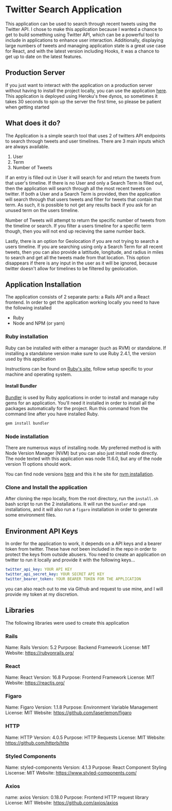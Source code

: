 # Twitter Search Application 

This application can be used to search through recent tweets using the Twitter API. I chose to make this application because I wanted a chance to get to build something using Twitter API, which can be a powerful tool to include in applications to enhance user interaction. Additionally, displaying large numbers of tweets and managing application state is a great use case for React, and with the latest version including Hooks, it was a chance to get up to date on the latest features.

## Production Server

If you just want to interact with the application on a production server without having to install the project locally, you can use the application [here](https://kon-twitter-search.herokuapp.com/). This application is deployed using Heroku's free dynos, so sometimes it takes 30 seconds to spin up the server the first time, so please be patient when getting started

## What does it do?

The Application is a simple search tool that uses 2 of twitters API endpoints to search through tweets and user timelines. There are 3 main inputs which are always available.

1. User
2. Term
3. Number of Tweets

If an entry is filled out in User it will search for and return the tweets from that user's timeline. If there is no User and only a Search Term is filled out, then the application will search through all the most recent tweets on twitter. If both a User and a Search Term is provided, then the application will search through that users tweets and filter for tweets that contain that term. As such, it is possible to not get any results back if you ask for an unused term on the users timeline.

Number of Tweets will attempt to return the specific number of tweets from the timeline or search. If you filter a users timeline for a specific term though, then you will not end up recieving the same number back.

Lastly, there is an option for Geolocation if you are not trying to search a users timeline. If you are searching using only a Search Term for all recent tweets, then you can also provide a lattitude, longitude, and radius in miles to search and get all the tweets made from that location. This option disappears if there is any input in the user as it will be ignored, because twitter doesn't allow for timelines to be filtered by geolocation.

## Application Installation

The application consists of 2 separate parts: a Rails API and a React frontend. In order to get the application working locally you need to have the following installed

* Ruby
* Node and NPM (or yarn)

### Ruby installation

Ruby can be installed with either a manager (such as RVM) or standalone. If installing a standalone version make sure to use Ruby 2.4.1, the version used by this application

Instructions can be found on [Ruby's site](https://www.ruby-lang.org/en/documentation/installation/), follow setup specific to your machine and operating system.

#### Install Bundler

[Bundler](https://bundler.io/) is used by Ruby applications in order to install and manage ruby gems for an application. You'll need it installed in order to install all the packages automatically for the project. Run this command from the command line after you have installed Ruby.

```bash
gem install bundler
```

### Node installation

There are numerous ways of installing node. My preferred method is with Node Version Manager (NVM) but you can also just install node directly. The node texted with this application was node 11.6.0, but any of the node version 11 options should work.

You can find node versions [here](https://nodejs.org/en/download/current/) and this it he site for [nvm installation](https://github.com/creationix/nvm).

### Clone and Install the application

After cloning the repo locally, from the root directory, run the `install.sh` bash script to run the 2 installations. It will run the `bundler` and `npm` installations, and it will also run a `figaro` installation in order to generate some environment files.

## Environment API Keys

In order for the application to work, it depends on a API keys and a bearer token from twitter. These have _not_ been included in the repo in order to protect the keys from outside abusers. You need to create an application on twitter to run it locally and provide it with the following keys...

```yaml
twitter_api_key: YOUR API KEY
twitter_api_secret_key: YOUR SECRET API KEY
twitter_bearer_token: YOUR BEARER TOKEN FOR THE APPLICATION
```
you can also reach out to me via Github and request to use mine, and I will provide my token at my discretion.

## Libraries

The following libraries were used to create this application

### Rails

Name: Rails
Version: 5.2
Purpose: Backend Framework
License: MIT
Website: https://rubyonrails.org/

### React

Name: React
Version: 16.8
Purpose: Frontend Framework
License: MIT
Website: https://reactjs.org/

### Figaro

Name: Figaro
Version: 1.1.8
Purpose: Environment Variable Management
License: MIT
Website: https://github.com/laserlemon/figaro

### HTTP

Name: HTTP
Version: 4.0.5
Purpose: HTTP Requests
License: MIT
Website: https://github.com/httprb/http

### Styled Components

Name: styled-components
Version: 4.1.3
Purpose: React Component Styling
Liscense: MIT
Website: https://www.styled-components.com/

### Axios

name: axios
Version: 0.18.0
Purpose: Frontend HTTP request library
License: MIT
Website: https://github.com/axios/axios


